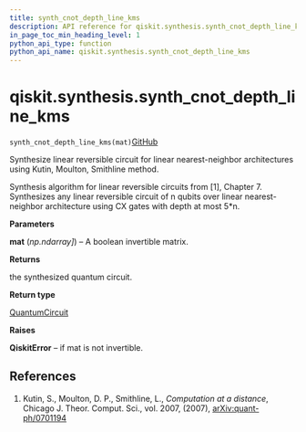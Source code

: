 ```yaml
---
title: synth_cnot_depth_line_kms
description: API reference for qiskit.synthesis.synth_cnot_depth_line_kms
in_page_toc_min_heading_level: 1
python_api_type: function
python_api_name: qiskit.synthesis.synth_cnot_depth_line_kms
---
```


# qiskit.synthesis.synth\_cnot\_depth\_line\_kms

<span id="qiskit.synthesis.synth_cnot_depth_line_kms" />

`synth_cnot_depth_line_kms(mat)`[GitHub](https://github.com/qiskit/qiskit/tree/stable/0.41/qiskit/synthesis/linear/linear_depth_lnn.py "view source code")

Synthesize linear reversible circuit for linear nearest-neighbor architectures using Kutin, Moulton, Smithline method.

Synthesis algorithm for linear reversible circuits from \[1], Chapter 7. Synthesizes any linear reversible circuit of n qubits over linear nearest-neighbor architecture using CX gates with depth at most 5\*n.

**Parameters**

**mat** (*np.ndarray]*) – A boolean invertible matrix.

**Returns**

the synthesized quantum circuit.

**Return type**

[QuantumCircuit](qiskit.circuit.QuantumCircuit "qiskit.circuit.QuantumCircuit")

**Raises**

**QiskitError** – if mat is not invertible.

## References

1.  Kutin, S., Moulton, D. P., Smithline, L., *Computation at a distance*, Chicago J. Theor. Comput. Sci., vol. 2007, (2007), [arXiv:quant-ph/0701194](https://arxiv.org/abs/quant-ph/0701194)

